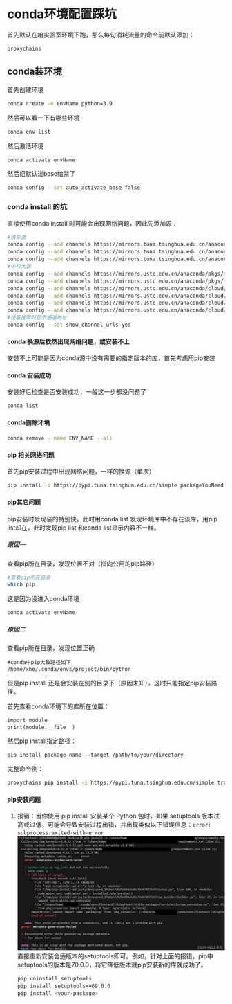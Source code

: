 # conda环境配置踩坑

首先默认在咱实验室环境下跑，那么每句消耗流量的命令前默认添加：

```b
proxychains
```

## conda装环境

首先创建环境

```bash
conda create -n envName python=3.9
```

然后可以看一下有哪些环境

```bash
conda env list
```

然后激活环境

```bash
conda activate envName
```

然后把默认进base给禁了

```bash
conda config --set auto_activate_base false
```

### conda install 的坑

直接使用conda install 时可能会出现网络问题，因此先添加源：

```bash
#清华源
conda config --add channels https://mirrors.tuna.tsinghua.edu.cn/anaconda/pkgs/free/
conda config --add channels https://mirrors.tuna.tsinghua.edu.cn/anaconda/pkgs/main/
conda config --add channels https://mirrors.tuna.tsinghua.edu.cn/anaconda/cloud/conda-forge/
#中科大源
conda config --add channels https://mirrors.ustc.edu.cn/anaconda/pkgs/main/
conda config --add channels https://mirrors.ustc.edu.cn/anaconda/pkgs/free/
conda config --add channels https://mirrors.ustc.edu.cn/anaconda/cloud/conda-forge/
conda config --add channels https://mirrors.ustc.edu.cn/anaconda/cloud/msys2/
conda config --add channels https://mirrors.ustc.edu.cn/anaconda/cloud/bioconda/
conda config --add channels https://mirrors.ustc.edu.cn/anaconda/cloud/menpo/
#设置搜索时显示通道地址
conda config --set show_channel_urls yes
```

#### conda 换源后依然出现网络问题，或安装不上

安装不上可能是因为conda源中没有需要的指定版本的库，首先考虑用pip安装

#### conda 安装成功

安装好后检查是否安装成功，一般这一步都没问题了

```bash
conda list
```

#### conda删除环境

```bash
conda remove --name ENV_NAME --all 
```

#### pip 相关网络问题

首先pip安装过程中出现网络问题，一样的换源（单次）

```bash
pip install -i https://pypi.tuna.tsinghua.edu.cn/simple packageYouNeed 
```

#### pip其它问题

pip安装时发现装的特别快，此时用conda list 发现环境库中不存在该库，用pip list却在，此时发现pip list 和conda list显示内容不一样。

##### 原因一

查看pip所在目录，发现位置不对（指向公用的pip路径）

```bash
#查看pip所在目录
which pip
```

这是因为没进入conda环境

```bash
conda activate envName
```

##### 原因二

查看pip所在目录，发现位置正确

```
#conda中pip大致路径如下
/home/xhe/.conda/envs/project/bin/python
```

但是pip install 还是会安装在别的目录下（原因未知），这时只能指定pip安装路径。

首先查看conda环境下的库所在位置：

```
import module
print(module.__file__)
```

然后pip install指定路径：

```
pip install package_name --target /path/to/your/directory
```

完整命令例：

```bash
proxychains pip install -i https://pypi.tuna.tsinghua.edu.cn/simple transformers  --target /home/xhe/.conda/envs/project/lib/python3.9/site-packages
```

#### pip安装问题

1. 报错：当你使用 pip install 安装某个 Python 包时，如果 setuptools 版本过高或过低，可能会导致安装过程出错，并出现类似以下错误信息：`error: subprocess-exited-with-error`![Snipaste_2024-10-22_23-30-41](image/Snipaste_2024-10-22_23-30-41.png)直接重新安装合适版本的setuptools即可。例如，针对上面的报错，pip中setuptools的版本是70.0.0，将它降低版本就pip安装新的库就成功了。

   ```bash
   pip uninstall setuptools
   pip install setuptools==69.0.0
   pip install <your-package>
   ```

   

